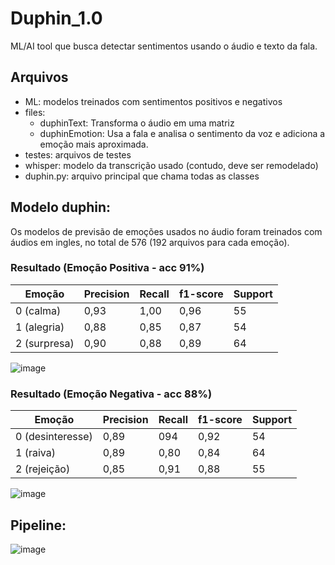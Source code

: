# Duphin_1.0
ML/AI tool que busca detectar sentimentos usando o áudio e texto da fala.

## Arquivos
- ML: modelos treinados com sentimentos positivos e negativos
- files:
    * duphinText: Transforma o áudio em uma matriz
    * duphinEmotion: Usa a fala e analisa o sentimento da voz e adiciona a emoção mais aproximada.
- testes: arquivos de testes
- whisper: modelo da transcrição usado (contudo, deve ser remodelado)
- duphin.py: arquivo principal que chama todas as classes

## Modelo duphin:
Os modelos de previsão de emoções usados no áudio foram treinados com áudios em ingles, no total de 576 (192 arquivos para cada emoção).

### Resultado (Emoção Positiva - acc 91%)
| Emoção       | Precision | Recall | f1-score | Support |
|--------------|-----------|--------|----------|---------|
| 0 (calma)    | 0,93      | 1,00   | 0,96     | 55      |
| 1 (alegria)  | 0,88      | 0,85   | 0,87     | 54      |
| 2 (surpresa) | 0,90      | 0,88   | 0,89     | 64      |

![image](https://github.com/Ingrid-0906/Duphin_1.0/assets/92744210/f83ddc26-6e9e-4460-83e4-7cc7c2b26d4d)

### Resultado (Emoção Negativa - acc 88%)
| Emoção           | Precision | Recall | f1-score | Support |
|------------------|-----------|--------|----------|---------|
| 0 (desinteresse) | 0,89      | 094    | 0,92     | 54      |
| 1 (raiva)        | 0,89      | 0,80   | 0,84     | 64      |
| 2 (rejeição)     | 0,85      | 0,91   | 0,88     | 55      |

![image](https://github.com/Ingrid-0906/Duphin_1.0/assets/92744210/303a3741-6575-4203-9e5c-b437e5706873)

## Pipeline:
![image](https://github.com/Ingrid-0906/Duphin_1.0/assets/92744210/8164be27-67e6-413c-b730-52ff6d55e86d)

